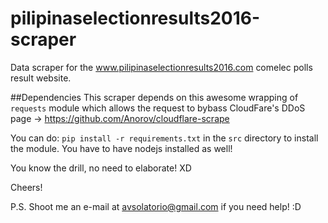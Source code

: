 # pilipinaselectionresults2016-scraper
Data scraper for the www.pilipinaselectionresults2016.com comelec polls result website.

##Dependencies
This scraper depends on this awesome wrapping of `requests` module which allows the request to bybass CloudFare's DDoS page -> https://github.com/Anorov/cloudflare-scrape

You can do: `pip install -r requirements.txt` in the `src` directory to install the module. You have to have nodejs installed as well!

You know the drill, no need to elaborate! XD


Cheers!


P.S. Shoot me an e-mail at avsolatorio@gmail.com if you need help! :D
